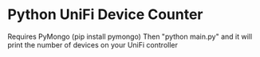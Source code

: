 # Python UniFi Device Counter
Requires PyMongo (pip install pymongo)
Then "python main.py" and it will print the number of devices on your UniFi controller
